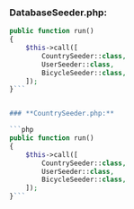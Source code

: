 ### **DatabaseSeeder.php:**

```php
public function run()
{
    $this->call([
        CountrySeeder::class,
        UserSeeder::class,
        BicycleSeeder::class,
    ]);
}```


### **CountrySeeder.php:**

```php
public function run()
{
    $this->call([
        CountrySeeder::class,
        UserSeeder::class,
        BicycleSeeder::class,
    ]);
}```
